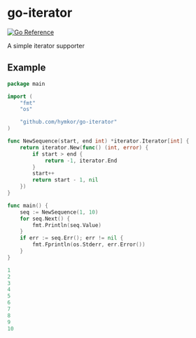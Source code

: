 go-iterator
============

[![Go Reference](https://pkg.go.dev/badge/github.com/hymkor/go-iterator.svg)](https://pkg.go.dev/github.com/hymkor/go-iterator)

A simple iterator supporter

Example
-------

```example.go
package main

import (
    "fmt"
    "os"

    "github.com/hymkor/go-iterator"
)

func NewSequence(start, end int) *iterator.Iterator[int] {
    return iterator.New(func() (int, error) {
        if start > end {
            return -1, iterator.End
        }
        start++
        return start - 1, nil
    })
}

func main() {
    seq := NewSequence(1, 10)
    for seq.Next() {
        fmt.Println(seq.Value)
    }
    if err := seq.Err(); err != nil {
        fmt.Fprintln(os.Stderr, err.Error())
    }
}
```

```go run example.go|
1
2
3
4
5
6
7
8
9
10
```
